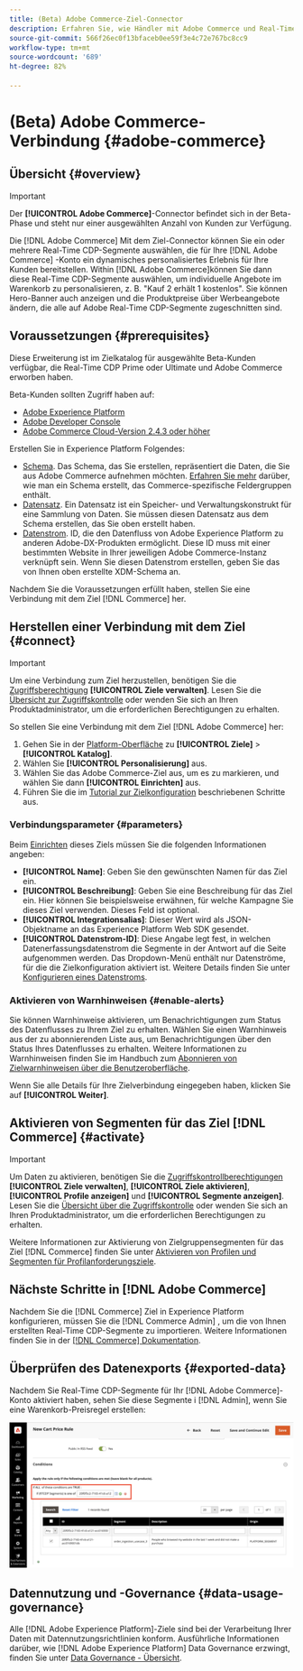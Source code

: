 ```yaml
---
title: (Beta) Adobe Commerce-Ziel-Connector
description: Erfahren Sie, wie Händler mit Adobe Commerce und Real-Time CDP das Einkaufserlebnis personalisieren können, indem sie äußerst relevante Site-Inhalte und Sonderangebote bereitstellen, die auf die in Real-Time CDP erstellten und verwalteten Kundensegmente zugeschnitten sind.
source-git-commit: 566f26ec0f13bfaceb0ee59f3e4c72e767bc8cc9
workflow-type: tm+mt
source-wordcount: '689'
ht-degree: 82%

---
```


# (Beta) Adobe Commerce-Verbindung {#adobe-commerce}

## Übersicht {#overview}

>[!IMPORTANT]
> 
>Der **[!UICONTROL Adobe Commerce]**-Connector befindet sich in der Beta-Phase und steht nur einer ausgewählten Anzahl von Kunden zur Verfügung.

Die [!DNL Adobe Commerce] Mit dem Ziel-Connector können Sie ein oder mehrere Real-Time CDP-Segmente auswählen, die für Ihre [!DNL Adobe Commerce] -Konto ein dynamisches personalisiertes Erlebnis für Ihre Kunden bereitstellen. Within [!DNL Adobe Commerce]können Sie dann diese Real-Time CDP-Segmente auswählen, um individuelle Angebote im Warenkorb zu personalisieren, z. B. &quot;Kauf 2 erhält 1 kostenlos&quot;. Sie können Hero-Banner auch anzeigen und die Produktpreise über Werbeangebote ändern, die alle auf Adobe Real-Time CDP-Segmente zugeschnitten sind.

<!--## Use cases {#use-cases}

To help you better understand how and when you should use the *YourDestination* destination, here are sample use cases that Adobe Experience Platform customers can solve by using this destination.

### Use case #1 {#use-case-1}

*For mobile messaging platforms:*

*A home rental and sales platform wants to push mobile notifications to customers' Android and iOS devices to let them know that there are 100 updated listings in the area where they previously searched for a rental.*

### Use case #2 {#use-case-2}

*For social network platforms:*

*An athletic apparel brand wants to reach existing customers through their social media accounts. The apparel brand can ingest email addresses from their own CRM to Adobe Experience Platform, build segments from their own offline data, and send these segments to YourDestination, to display ads in their customers' social media feeds.*-->

## Voraussetzungen {#prerequisites}

Diese Erweiterung ist im Zielkatalog für ausgewählte Beta-Kunden verfügbar, die Real-Time CDP Prime oder Ultimate und Adobe Commerce erworben haben.

Beta-Kunden sollten Zugriff haben auf:

- [Adobe Experience Platform](https://experience.adobe.com/)
- [Adobe Developer Console](https://developer.adobe.com/developer-console/docs/guides/getting-started/)
- [Adobe Commerce Cloud-Version 2.4.3 oder höher](https://business.adobe.com/de/products/magento/magento-commerce.html)

Erstellen Sie in Experience Platform Folgendes:

- [Schema](../../../xdm/schema/composition.md). Das Schema, das Sie erstellen, repräsentiert die Daten, die Sie aus Adobe Commerce aufnehmen möchten. [Erfahren Sie mehr](https://experienceleague.adobe.com/docs/commerce-merchant-services/experience-platform-connector/fundamentals/update-xdm.html?lang=de) darüber, wie man ein Schema erstellt, das Commerce-spezifische Feldergruppen enthält.
- [Datensatz](../../../catalog/datasets/user-guide.md#create). Ein Datensatz ist ein Speicher- und Verwaltungskonstrukt für eine Sammlung von Daten. Sie müssen diesen Datensatz aus dem Schema erstellen, das Sie oben erstellt haben.
- [Datenstrom](../../../edge/datastreams/overview.md#create). ID, die den Datenfluss von Adobe Experience Platform zu anderen Adobe-DX-Produkten ermöglicht. Diese ID muss mit einer bestimmten Website in Ihrer jeweiligen Adobe Commerce-Instanz verknüpft sein. Wenn Sie diesen Datenstrom erstellen, geben Sie das von Ihnen oben erstellte XDM-Schema an.

Nachdem Sie die Voraussetzungen erfüllt haben, stellen Sie eine Verbindung mit dem Ziel [!DNL Commerce] her.

## Herstellen einer Verbindung mit dem Ziel {#connect}

>[!IMPORTANT]
> 
>Um eine Verbindung zum Ziel herzustellen, benötigen Sie die [Zugriffsberechtigung](/help/access-control/home.md#permissions) **[!UICONTROL Ziele verwalten]**. Lesen Sie die [Übersicht zur Zugriffskontrolle](/help/access-control/ui/overview.md) oder wenden Sie sich an Ihren Produktadministrator, um die erforderlichen Berechtigungen zu erhalten.

So stellen Sie eine Verbindung mit dem Ziel [!DNL Adobe Commerce] her:

1. Gehen Sie in der [Platform-Oberfläche](https://experience.adobe.com/platform/) zu **[!UICONTROL Ziele]** > **[!UICONTROL Katalog]**.
1. Wählen Sie **[!UICONTROL Personalisierung]** aus.
1. Wählen Sie das Adobe Commerce-Ziel aus, um es zu markieren, und wählen Sie dann **[!UICONTROL Einrichten]** aus.
1. Führen Sie die im [Tutorial zur Zielkonfiguration](../../ui/connect-destination.md) beschriebenen Schritte aus.

### Verbindungsparameter {#parameters}

Beim [Einrichten](../../ui/connect-destination.md) dieses Ziels müssen Sie die folgenden Informationen angeben:

- **[!UICONTROL Name]**: Geben Sie den gewünschten Namen für das Ziel ein.
- **[!UICONTROL Beschreibung]**: Geben Sie eine Beschreibung für das Ziel ein. Hier können Sie beispielsweise erwähnen, für welche Kampagne Sie dieses Ziel verwenden. Dieses Feld ist optional.
- **[!UICONTROL Integrationsalias]**: Dieser Wert wird als JSON-Objektname an das Experience Platform Web SDK gesendet.
- **[!UICONTROL Datenstrom-ID]**: Diese Angabe legt fest, in welchen Datenerfassungsdatenstrom die Segmente in der Antwort auf die Seite aufgenommen werden. Das Dropdown-Menü enthält nur Datenströme, für die die Zielkonfiguration aktiviert ist. Weitere Details finden Sie unter [Konfigurieren eines Datenstroms](../../../edge/datastreams/overview.md).

### Aktivieren von Warnhinweisen {#enable-alerts}

Sie können Warnhinweise aktivieren, um Benachrichtigungen zum Status des Datenflusses zu Ihrem Ziel zu erhalten. Wählen Sie einen Warnhinweis aus der zu abonnierenden Liste aus, um Benachrichtigungen über den Status Ihres Datenflusses zu erhalten. Weitere Informationen zu Warnhinweisen finden Sie im Handbuch zum [Abonnieren von Zielwarnhinweisen über die Benutzeroberfläche](../../ui/alerts.md).

Wenn Sie alle Details für Ihre Zielverbindung eingegeben haben, klicken Sie auf **[!UICONTROL Weiter]**.

## Aktivieren von Segmenten für das Ziel [!DNL Commerce] {#activate}

>[!IMPORTANT]
> 
>Um Daten zu aktivieren, benötigen Sie die [Zugriffskontrollberechtigungen](/help/access-control/home.md#permissions) **[!UICONTROL Ziele verwalten]**, **[!UICONTROL Ziele aktivieren]**, **[!UICONTROL Profile anzeigen]** und **[!UICONTROL Segmente anzeigen]**. Lesen Sie die [Übersicht über die Zugriffskontrolle](/help/access-control/ui/overview.md) oder wenden Sie sich an Ihren Produktadministrator, um die erforderlichen Berechtigungen zu erhalten.

Weitere Informationen zur Aktivierung von Zielgruppensegmenten für das Ziel [!DNL Commerce] finden Sie unter [Aktivieren von Profilen und Segmenten für Profilanforderungsziele](../../ui/activate-profile-request-destinations.md).

## Nächste Schritte in [!DNL Adobe Commerce]

Nachdem Sie die [!DNL Commerce] Ziel in Experience Platform konfigurieren, müssen Sie die [!DNL Commerce Admin] , um die von Ihnen erstellten Real-Time CDP-Segmente zu importieren. Weitere Informationen finden Sie in der [[!DNL Commerce] Dokumentation](https://experienceleague.adobe.com/docs/commerce-admin/marketing/promotions/cart-rules/customer-segment-rtcdp.html).

## Überprüfen des Datenexports {#exported-data}

Nachdem Sie Real-Time CDP-Segmente für Ihr [!DNL Adobe Commerce]-Konto aktiviert haben, sehen Sie diese Segmente i [!DNL Admin], wenn Sie eine Warenkorb-Preisregel erstellen:

![Adobe Commerce Admin](../../assets/catalog/personalization/adobe-commerce/rtcdp-in-admin.png)

## Datennutzung und -Governance {#data-usage-governance}

Alle [!DNL Adobe Experience Platform]-Ziele sind bei der Verarbeitung Ihrer Daten mit Datennutzungsrichtlinien konform. Ausführliche Informationen darüber, wie [!DNL Adobe Experience Platform] Data Governance erzwingt, finden Sie unter [Data Governance - Übersicht](/help/data-governance/home.md).
